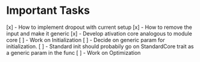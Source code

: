 # Important Tasks

[x] - How to implement dropout with current setup
[x] - How to remove the input and make it generic
[x] - Develop ativation core analogous to module core
[ ] - Work on Initialization
[ ] - Decide on generic param for initialization.
  [ ] - Standard init should probabily go on StandardCore trait as a generic param in the func
[ ] - Work on Optimization
